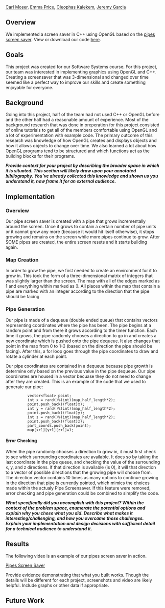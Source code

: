[Carl Moser](https://github.com/cmoser96), [Emma Price](https://github.com/ejprice54321), [Cleophas Kalekem](https://github.com/kalekem), [Jeremy Garcia](https://github.com/jag-123)


## Overview
We implemented a screen saver in C++ using OpenGL based on the [pipes screen saver](https://www.youtube.com/watch?v=Uzx9ArZ7MUU). View or download our code [here](https://github.com/jag-123/SoftSysAmusedAnemone/Pipe).

## Goals
This project was created for our Software Systems course. For this project, our team was interested in implementing graphics using OpenGL and C++. Creating a screensaver that was 3-dimensional and changed over time seemed like a perfect way to improve our skills and create something enjoyable for everyone. 

## Background
Going into this project, half of the team had not used C++ or OpenGL before and the other half had a reasonable amount of experience. Most of the background research that was done in preperation for this project consisted of online tutorials to get all of the members comfortable using OpenGL and a lot of experimentation with example code. The primary outcome of this research was knowledge of how OpenGL creates and displays objects and how it allows objects to change over time. We also learned a lot about how OpenGL programs tend to be structured and which functions act as the building blocks for their programs.

***Provide context for your project by describing the broader space in which it is situated. This section will likely draw upon your annotated bibliography. You’ve already collected this knowledge and shown us you understand it, now frame it for an external audience.***

## Implementation
### Overview
Our pipe screen saver is created with a pipe that grows incrementally around the screen. Once it grows to contain a certain number of pipe units or it cannot grow any more (because it would hit itself otherwise), it stops growing and remains on the screen while more pipes continue to grow. After SOME pipes are created, the entire screen resets and it starts building again.

### Map Creation
In order to grow the pipe, we first needed to create an environment for it to grow in. This took the form of a three-dimensional matrix of integers that was slightly larger than the screen. The map with all of the edges marked as 1 and everything within marked as 0. All places within the map that contain a pipe are marked with an integer according to the direction that the pipe should be facing.

### Pipe Generation
Our pipe is made of a dequeue (double ended queue) that contains vectors representing coordinates where the pipe has been. The pipe begins at a random point and from there it grows according to the timer function. Each time it grows, the pipe randomly chooses a direction to go in and creates a new coordinate which is pushed onto the pipe dequeue. It also changes that point in the map from 0 to 1-3 (based on the direction the pipe should be facing). After this, a for loop goes through the pipe coordinates to draw and rotate a cylinder at each point.

Our pipe coordinates are contained in a dequeue because pipe growth is determine only based on the previous value in the pipe dequeue. Our pipe coordinates are housed in a vector becuase they do not need to change after they are created.
This is an example of the code that we used to generate our pipe:
             
              vector<float> point;
              int x = rand()%(int)(map_half_length*2);
              point.push_back((float)x);
              int y = rand()%(int)(map_half_length*2);
              point.push_back((float)y);
              int z = rand()%(int)(map_half_length*2);
              point.push_back((float)z);
              part_coords.push_back(point);
              map[x+1][y+1][z+1]=1;
              


#### Error Checking
When the pipe randomly chooses a direction to grow in, it must first check to see which surrounding coordinates are available. It does so by taking the last coordinate in the pipe queue, and checking the value of the surrounding x, y, and z directions. If that direction is available (is 0), it will that direction to a vector of possible directions that the growing pipe will choose from. The direction vector contains 10 times as many options to continue growing in the direction that pipe is currently pointed, which mimics the choices made within the actualy Pipe Screensaver. If this feature were removed, error checking and pipe generation could be combined to simplify the code.

***What specifically did you accomplish with this project? Within the context of the problem space, enumerate the potential options and explain why you chose what you did. Describe what makes it interesting/challenging, and how you overcame those challenges. Explain your implementation and design decisions with sufficient detail for a technical audience to understand it.***

## Results
The following video is an example of our pipes screen saver in action.

[Pipes Screen Saver](https://github.com/jag-123/SoftSysAmusedAnemone/)

Provide evidence demonstrating that what you built works. Though the details will be different for each project, screenshots and video are likely helpful. Include graphs or other data if appropriate.

## Future Work
